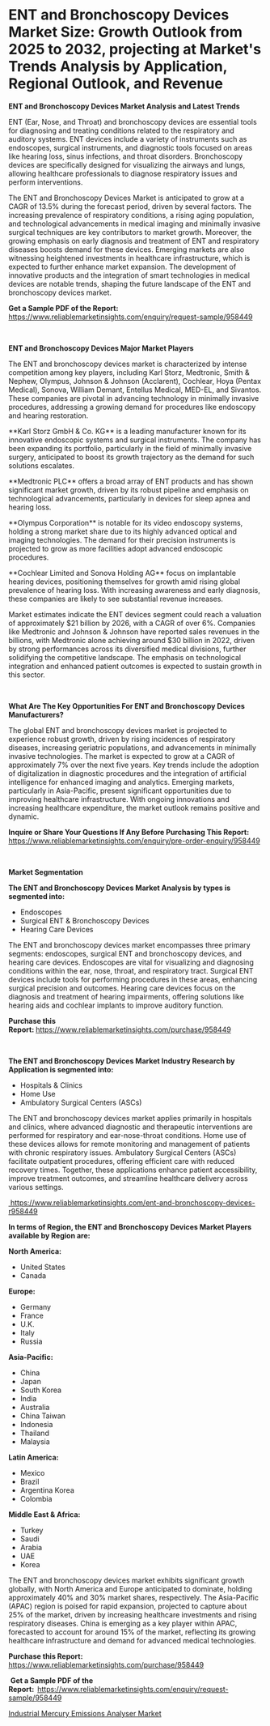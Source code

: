 <p><h1>ENT and Bronchoscopy Devices Market Size: Growth Outlook from 2025 to 2032, projecting at Market's Trends Analysis by Application, Regional Outlook, and Revenue</h1></p><p><strong>ENT and Bronchoscopy Devices Market Analysis and Latest Trends</strong></p>
<p><p>ENT (Ear, Nose, and Throat) and bronchoscopy devices are essential tools for diagnosing and treating conditions related to the respiratory and auditory systems. ENT devices include a variety of instruments such as endoscopes, surgical instruments, and diagnostic tools focused on areas like hearing loss, sinus infections, and throat disorders. Bronchoscopy devices are specifically designed for visualizing the airways and lungs, allowing healthcare professionals to diagnose respiratory issues and perform interventions.</p><p>The ENT and Bronchoscopy Devices Market is anticipated to grow at a CAGR of 13.5% during the forecast period, driven by several factors. The increasing prevalence of respiratory conditions, a rising aging population, and technological advancements in medical imaging and minimally invasive surgical techniques are key contributors to market growth. Moreover, the growing emphasis on early diagnosis and treatment of ENT and respiratory diseases boosts demand for these devices. Emerging markets are also witnessing heightened investments in healthcare infrastructure, which is expected to further enhance market expansion. The development of innovative products and the integration of smart technologies in medical devices are notable trends, shaping the future landscape of the ENT and bronchoscopy devices market.</p></p>
<p><strong>Get a Sample PDF of the Report:&nbsp;</strong> <a href="https://www.reliablemarketinsights.com/enquiry/request-sample/958449?utm_campaign=2441&utm_medium=2&utm_source=Github&utm_content=ia&utm_term=21032025&utm_id=ent-and-bronchoscopy-devices">https://www.reliablemarketinsights.com/enquiry/request-sample/958449</a></p>
<p>&nbsp;</p>
<p><strong>ENT and Bronchoscopy Devices Major Market Players</strong></p>
<p><p>The ENT and bronchoscopy devices market is characterized by intense competition among key players, including Karl Storz, Medtronic, Smith & Nephew, Olympus, Johnson & Johnson (Acclarent), Cochlear, Hoya (Pentax Medical), Sonova, William Demant, Entellus Medical, MED-EL, and Sivantos. These companies are pivotal in advancing technology in minimally invasive procedures, addressing a growing demand for procedures like endoscopy and hearing restoration.</p><p>**Karl Storz GmbH & Co. KG** is a leading manufacturer known for its innovative endoscopic systems and surgical instruments. The company has been expanding its portfolio, particularly in the field of minimally invasive surgery, anticipated to boost its growth trajectory as the demand for such solutions escalates.</p><p>**Medtronic PLC** offers a broad array of ENT products and has shown significant market growth, driven by its robust pipeline and emphasis on technological advancements, particularly in devices for sleep apnea and hearing loss.</p><p>**Olympus Corporation** is notable for its video endoscopy systems, holding a strong market share due to its highly advanced optical and imaging technologies. The demand for their precision instruments is projected to grow as more facilities adopt advanced endoscopic procedures.</p><p>**Cochlear Limited and Sonova Holding AG** focus on implantable hearing devices, positioning themselves for growth amid rising global prevalence of hearing loss. With increasing awareness and early diagnosis, these companies are likely to see substantial revenue increases.</p><p>Market estimates indicate the ENT devices segment could reach a valuation of approximately $21 billion by 2026, with a CAGR of over 6%. Companies like Medtronic and Johnson & Johnson have reported sales revenues in the billions, with Medtronic alone achieving around $30 billion in 2022, driven by strong performances across its diversified medical divisions, further solidifying the competitive landscape. The emphasis on technological integration and enhanced patient outcomes is expected to sustain growth in this sector.</p></p>
<p>&nbsp;</p>
<p><strong>What Are The Key Opportunities For ENT and Bronchoscopy Devices Manufacturers?</strong></p>
<p><p>The global ENT and bronchoscopy devices market is projected to experience robust growth, driven by rising incidences of respiratory diseases, increasing geriatric populations, and advancements in minimally invasive technologies. The market is expected to grow at a CAGR of approximately 7% over the next five years. Key trends include the adoption of digitalization in diagnostic procedures and the integration of artificial intelligence for enhanced imaging and analytics. Emerging markets, particularly in Asia-Pacific, present significant opportunities due to improving healthcare infrastructure. With ongoing innovations and increasing healthcare expenditure, the market outlook remains positive and dynamic.</p></p>
<p><strong>Inquire or Share Your Questions If Any Before Purchasing This Report:</strong> <a href="https://www.reliablemarketinsights.com/enquiry/pre-order-enquiry/958449?utm_campaign=2441&utm_medium=2&utm_source=Github&utm_content=ia&utm_term=21032025&utm_id=ent-and-bronchoscopy-devices">https://www.reliablemarketinsights.com/enquiry/pre-order-enquiry/958449</a></p>
<p>&nbsp;</p>
<p><strong>Market Segmentation</strong></p>
<p><strong>The ENT and Bronchoscopy Devices Market Analysis by types is segmented into:</strong></p>
<p><ul><li>Endoscopes</li><li>Surgical ENT & Bronchoscopy Devices</li><li>Hearing Care Devices</li></ul></p>
<p><p>The ENT and bronchoscopy devices market encompasses three primary segments: endoscopes, surgical ENT and bronchoscopy devices, and hearing care devices. Endoscopes are vital for visualizing and diagnosing conditions within the ear, nose, throat, and respiratory tract. Surgical ENT devices include tools for performing procedures in these areas, enhancing surgical precision and outcomes. Hearing care devices focus on the diagnosis and treatment of hearing impairments, offering solutions like hearing aids and cochlear implants to improve auditory function.</p></p>
<p><strong>Purchase this Report:&nbsp;</strong><a href="https://www.reliablemarketinsights.com/purchase/958449?utm_campaign=2441&utm_medium=2&utm_source=Github&utm_content=ia&utm_term=21032025&utm_id=ent-and-bronchoscopy-devices">https://www.reliablemarketinsights.com/purchase/958449</a></p>
<p>&nbsp;</p>
<p><strong>The ENT and Bronchoscopy Devices Market Industry Research by Application is segmented into:</strong></p>
<p><ul><li>Hospitals & Clinics</li><li>Home Use</li><li>Ambulatory Surgical Centers (ASCs)</li></ul></p>
<p><p>The ENT and bronchoscopy devices market applies primarily in hospitals and clinics, where advanced diagnostic and therapeutic interventions are performed for respiratory and ear-nose-throat conditions. Home use of these devices allows for remote monitoring and management of patients with chronic respiratory issues. Ambulatory Surgical Centers (ASCs) facilitate outpatient procedures, offering efficient care with reduced recovery times. Together, these applications enhance patient accessibility, improve treatment outcomes, and streamline healthcare delivery across various settings.</p></p>
<p><a href="https://www.reliablemarketinsights.com/ent-and-bronchoscopy-devices-r958449?utm_campaign=2441&utm_medium=2&utm_source=Github&utm_content=ia&utm_term=21032025&utm_id=ent-and-bronchoscopy-devices">&nbsp;https://www.reliablemarketinsights.com/ent-and-bronchoscopy-devices-r958449</a></p>
<p><strong>In terms of Region, the ENT and Bronchoscopy Devices Market Players available by Region are:</strong></p>
<p>
    <p> <strong> North America: </strong>
        <ul>
            <li>United States</li>
            <li>Canada</li>
        </ul>
        </p> 
    <p> <strong> Europe: </strong>
        <ul>
            <li>Germany</li>
            <li>France</li>
            <li>U.K.</li>
            <li>Italy</li>
            <li>Russia</li>
        </ul>
        </p> 
    <p> <strong> Asia-Pacific: </strong>
        <ul>
            <li>China</li>
            <li>Japan</li>
            <li>South Korea</li>
            <li>India</li>
            <li>Australia</li>
            <li>China Taiwan</li>
            <li>Indonesia</li>
            <li>Thailand</li>
            <li>Malaysia</li>
        </ul>
        </p> 
    <p> <strong> Latin America: </strong>
        <ul>
            <li>Mexico</li>
            <li>Brazil</li>
            <li>Argentina Korea</li>
            <li>Colombia</li>
        </ul>
        </p> 
    <p> <strong> Middle East & Africa: </strong>
        <ul>
            <li>Turkey</li>
            <li>Saudi</li>
            <li>Arabia</li>
            <li>UAE</li>
            <li>Korea</li>
        </ul>
    </p>
    </p>
<p><p>The ENT and bronchoscopy devices market exhibits significant growth globally, with North America and Europe anticipated to dominate, holding approximately 40% and 30% market shares, respectively. The Asia-Pacific (APAC) region is poised for rapid expansion, projected to capture about 25% of the market, driven by increasing healthcare investments and rising respiratory diseases. China is emerging as a key player within APAC, forecasted to account for around 15% of the market, reflecting its growing healthcare infrastructure and demand for advanced medical technologies.</p></p>
<p><strong>Purchase this Report: </strong><a href="https://www.reliablemarketinsights.com/purchase/958449?utm_campaign=2441&utm_medium=2&utm_source=Github&utm_content=ia&utm_term=21032025&utm_id=ent-and-bronchoscopy-devices">https://www.reliablemarketinsights.com/purchase/958449</a></p>
<p>&nbsp;<strong>Get a Sample PDF of the Report:&nbsp;&nbsp;</strong><a href="https://www.reliablemarketinsights.com/enquiry/request-sample/958449?utm_campaign=2441&utm_medium=2&utm_source=Github&utm_content=ia&utm_term=21032025&utm_id=ent-and-bronchoscopy-devices">https://www.reliablemarketinsights.com/enquiry/request-sample/958449</a></p>
<p><strong></strong></p>
<p><p><a href="https://github.com/AshrafKhan865/Market-Research-Report-List-1/blob/main/industrial-mercury-emissions-analyser-market.md?utm_campaign=2441&utm_medium=2&utm_source=Github&utm_content=ia&utm_term=21032025&utm_id=ent-and-bronchoscopy-devices">Industrial Mercury Emissions Analyser Market</a></p></p>